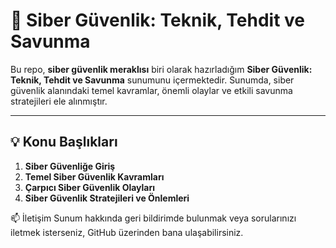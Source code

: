 # 🔐 Siber Güvenlik: Teknik, Tehdit ve Savunma

Bu repo, **siber güvenlik meraklısı** biri olarak hazırladığım **Siber Güvenlik: Teknik, Tehdit ve Savunma** sunumunu içermektedir. Sunumda, siber güvenlik alanındaki temel kavramlar, önemli olaylar ve etkili savunma stratejileri ele alınmıştır.

---

## 💡 Konu Başlıkları

1. **Siber Güvenliğe Giriş**  
2. **Temel Siber Güvenlik Kavramları**  
3. **Çarpıcı Siber Güvenlik Olayları**  
4. **Siber Güvenlik Stratejileri ve Önlemleri**  

📫 İletişim
Sunum hakkında geri bildirimde bulunmak veya sorularınızı iletmek isterseniz, GitHub üzerinden bana ulaşabilirsiniz.
